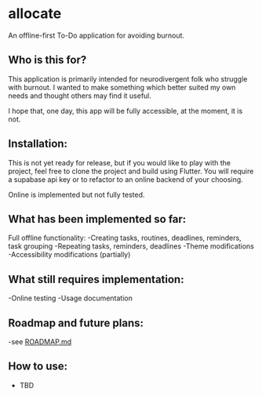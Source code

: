 # allocate

An offline-first To-Do application for avoiding burnout.

## Who is this for?

This application is primarily intended for neurodivergent folk who struggle with burnout. I wanted
to make
something which better suited my own needs and thought others may find it useful.

I hope that, one day, this app will be fully accessible, at the moment, it is not.

## Installation:

This is not yet ready for release, but if you would like to play with the project,
feel free to clone the project and build using Flutter. You will require a supabase api key
or to refactor to an online backend of your choosing.

Online is implemented but not fully tested.

## What has been implemented so far:

Full offline functionality:
-Creating tasks, routines, deadlines, reminders, task grouping
-Repeating tasks, reminders, deadlines
-Theme modifications
-Accessibility modifications (partially)

## What still requires implementation:

-Online testing
-Usage documentation

## Roadmap and future plans:

-see [ROADMAP.md](ROADMAP.md)

## How to use:

- TBD
